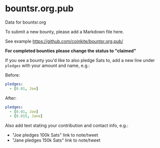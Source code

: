 # bountsr.org.pub
Data for bountsr.org

To submit a new bounty, please add a Markdown file here.

See example https://github.com/coinkite/bountsr.org.pub/

**For completed bounties please change the status to "claimed"**

If you see a bounty you'd like to also pledge Sats to, add a new line under `pledges` with your amount and name, e.g.:

Before:

```yaml
pledges:
  - [0.01, Joe]
```

After:
  
```yaml
pledges:
  - [0.01, Joe]
  - [0.015, Jane]
```

Also add text stating your contribution and contact info, e.g.:

- "Joe pledges 100k Sats" link to note/tweet
- "Jane pledges 150k Sats" link to note/tweet
